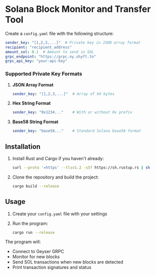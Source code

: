# Solana Block Monitor and Transfer Tool


Create a `config.yaml` file with the following structure:

```yaml
sender_key: "[1,2,3,...]"  # Private key in JSON array format
recipient: "recipient_address"
amount_sol: 0.1  # Amount to send in SOL
grpc_endpoint: "https://grpc.ny.shyft.to"
grpc_api_key: "your-api-key"
```

### Supported Private Key Formats

1. **JSON Array Format**
   ```yaml
   sender_key: "[1,2,3,...]"  # Array of 64 bytes
   ```

2. **Hex String Format**
   ```yaml
   sender_key: "0x1234..."    # With or without 0x prefix
   ```

3. **Base58 String Format**
   ```yaml
   sender_key: "base58..."    # Standard Solana base58 format
   ```

## Installation

1. Install Rust and Cargo if you haven't already:
   ```bash
   curl --proto '=https' --tlsv1.2 -sSf https://sh.rustup.rs | sh
   ```

2. Clone the repository and build the project:
   ```bash
   cargo build --release
   ```

## Usage

1. Create your `config.yaml` file with your settings

2. Run the program:
   ```bash
   cargo run --release
   ```

The program will:
- Connect to Geyser GRPC
- Monitor for new blocks
- Send SOL transactions when new blocks are detected
- Print transaction signatures and status
